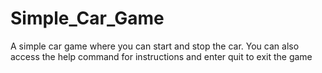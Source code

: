 # Simple_Car_Game
A simple car game where you can start and stop the car.
You can also access the help command for instructions and enter quit to exit the game
